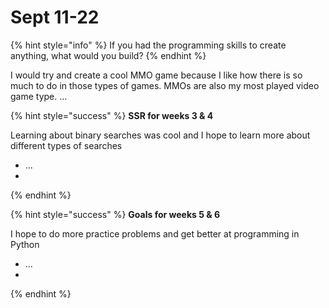 # Sept 11-22

{% hint style="info" %}
If you had the programming skills to create anything, what would you build?
{% endhint %}

I would try and create a cool MMO game because I like how there is so much to do in those types of games. MMOs are also my most played video game type.
...

{% hint style="success" %}
**SSR for weeks 3 & 4**

Learning about binary searches was cool and I hope to learn more about different types of searches
* ...
*
{% endhint %}

{% hint style="success" %}
**Goals for weeks 5 & 6**

I hope to do more practice problems and get better at programming in Python 
* ...
*
{% endhint %}
